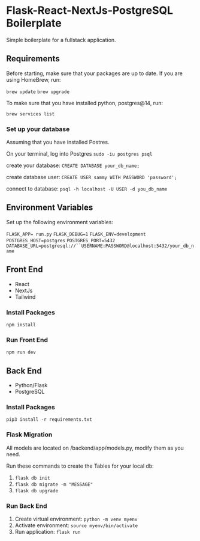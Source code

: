 # Flask-React-NextJs-PostgreSQL Boilerplate

Simple boilerplate for a fullstack application.

## Requirements

Before starting, make sure that your packages are up to date. If you are using HomeBrew, run:

`brew update`
`brew upgrade`

To make sure that you have installed python, postgres@14, run:

`brew services list`

### Set up your database

Assuming that you have installed Postres.

On your terminal, log into Postgres `sudo -iu postgres psql`

create your database: `CREATE DATABASE your_db_name;`

create database user: `CREATE USER sammy WITH PASSWORD 'password';`

connect to database: `psql -h localhost -U USER -d you_db_name`

## Environment Variables

Set up the following environment variables:

`FLASK_APP= run.py`
`FLASK_DEBUG=1`
`FLASK_ENV=development`
`POSTGRES_HOST=postgres`
`POSTGRES_PORT=5432`
` DATABASE_URL=postgresql://``USERNAME:PASSWORD@localhost:5432/your_db_name `

## Front End

- React
- NextJs
- Tailwind

### Install Packages

`npm install`

### Run Front End

`npm run dev`

## Back End

- Python/Flask
- PostgreSQL

### Install Packages

`pip3 install -r requirements.txt`

### Flask Migration

All models are located on /backend/app/models.py, modify them as you need.

Run these commands to create the Tables for your local db:

1. `flask db init`
2. `flask db migrate -m "MESSAGE"`
3. `flask db upgrade`

### Run Back End

1. Create virtual environment: `python -m venv myenv`
2. Activate environment: `source myenv/bin/activate`
3. Run application: `flask run`
